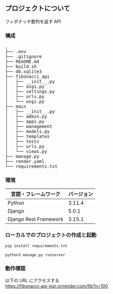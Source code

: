 <div id="top"></div>

## プロジェクトについて

フィボナッチ数列を返す API

### 構成

<pre>
.
├── .env
├── .gitignore
├── README.md
├── build.sh
├── db.sqlite3
├── fibonacci_api
│   ├── __init__.py
│   ├── asgi.py
│   ├── settings.py
│   ├── urls.py
│   └── wsgi.py
├── main
│   ├── __init__.py
│   ├── admin.py
│   ├── apps.py
│   ├── management
│   ├── models.py
│   ├── templates
│   ├── tests
│   ├── urls.py
│   └── views.py
├── manage.py
├── render.yaml
└── requirements.txt
</pre>

### 環境

| 言語・フレームワーク  | バージョン |
| --------------------- | ---------- |
| Python                | 3.11.4     |
| Django                | 5.0.1      |
| Django Rest Framework | 3.15.1     |

### ローカルでのプロジェクトの作成と起動

```bash
pip install requirements.txt
```

```bash
python3 manage.py runserver
```

### 動作確認

以下の URL にアクセスする<br>
https://fibonacci-api-jozr.onrender.com/fib?n=100<br>
